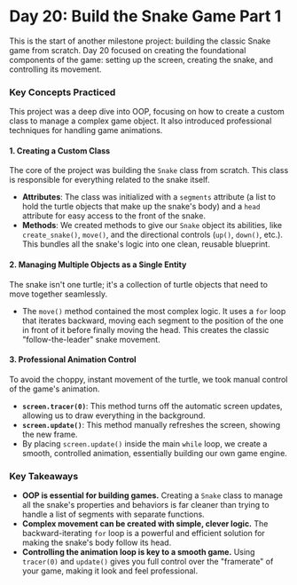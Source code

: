 # Day 20: Build the Snake Game Part 1

This is the start of another milestone project: building the classic Snake game from scratch. Day 20 focused on creating the foundational components of the game: setting up the screen, creating the snake, and controlling its movement.

### Key Concepts Practiced

This project was a deep dive into OOP, focusing on how to create a custom class to manage a complex game object. It also introduced professional techniques for handling game animations.

#### 1. Creating a Custom Class

The core of the project was building the `Snake` class from scratch. This class is responsible for everything related to the snake itself.

* **Attributes**: The class was initialized with a `segments` attribute (a list to hold the turtle objects that make up the snake's body) and a `head` attribute for easy access to the front of the snake.
* **Methods**: We created methods to give our `Snake` object its abilities, like `create_snake()`, `move()`, and the directional controls (`up()`, `down()`, etc.). This bundles all the snake's logic into one clean, reusable blueprint.

#### 2. Managing Multiple Objects as a Single Entity

The snake isn't one turtle; it's a collection of turtle objects that need to move together seamlessly.

* The `move()` method contained the most complex logic. It uses a `for` loop that iterates backward, moving each segment to the position of the one in front of it before finally moving the head. This creates the classic "follow-the-leader" snake movement.

#### 3. Professional Animation Control

To avoid the choppy, instant movement of the turtle, we took manual control of the game's animation.

* **`screen.tracer(0)`**: This method turns off the automatic screen updates, allowing us to draw everything in the background.
* **`screen.update()`**: This method manually refreshes the screen, showing the new frame.
* By placing `screen.update()` inside the main `while` loop, we create a smooth, controlled animation, essentially building our own game engine.

### Key Takeaways

* **OOP is essential for building games.** Creating a `Snake` class to manage all the snake's properties and behaviors is far cleaner than trying to handle a list of segments with separate functions.
* **Complex movement can be created with simple, clever logic.** The backward-iterating `for` loop is a powerful and efficient solution for making the snake's body follow its head.
* **Controlling the animation loop is key to a smooth game.** Using `tracer(0)` and `update()` gives you full control over the "framerate" of your game, making it look and feel professional.